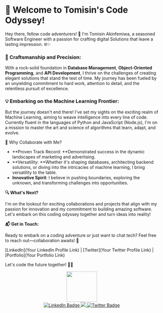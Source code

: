 # 🚀 Welcome to Tomisin's Code Odyssey!

Hey there, fellow code adventurers! 👋 I'm Tomisin Akinfemiwa, a seasoned Software Engineer with a passion for crafting digital Solutions that leave a lasting impression. 🌐✨


### 🔧 Craftsmanship and Precision:

With a rock-solid foundation in **Database Management**, **Object-Oriented Programming**, and **API Development**, I thrive on the challenges of creating elegant solutions that stand the test of time. My journey has been fueled by an unyielding commitment to hard work, attention to detail, and the relentless pursuit of excellence.


### 💡 Embarking on the Machine Learning Frontier:

But the journey doesn't end there! I've set my sights on the exciting realm of Machine Learning, aiming to weave intelligence into every line of code. Currently fluent in the languages of Python and JavaScript (Node.js), I'm on a mission to master the art and science of algorithms that learn, adapt, and evolve.

🌟 Why Collaborate with Me?


* **Proven Track Record: **Demonstrated success in the dynamic landscapes of marketing and advertising.
* **Versatility: **Whether it's shaping databases, architecting backend solutions, or diving into the intricacies of machine learning, I bring versatility to the table.
* **Innovative Spirit**: I believe in pushing boundaries, exploring the unknown, and transforming challenges into opportunities.

**🔍 What's Next?**

I'm on the lookout for exciting collaborations and projects that align with my passion for innovation and my commitment to building amazing software. Let's embark on this coding odyssey together and turn ideas into reality!

**📬 Get in Touch:**

Ready to embark on a coding adventure or just want to chat tech? Feel free to reach out—collaboration awaits! 🚀

[LinkedIn](Your LinkedIn Profile Link) | [Twitter](Your Twitter Profile Link) | [Portfolio](Your Portfolio Link)

Let's code the future together! 🌈✨

<div id="header" align="center">
  <img src="https://media.giphy.com/media/v1.Y2lkPTc5MGI3NjExdXl4cXo0emFtcHdsZ3p0aWFkNWt5bmhsNHhlMTIwOW9odWp5aG5tMiZlcD12MV9pbnRlcm5hbF9naWZfYnlfaWQmY3Q9cw/M9gbBd9nbDrOTu1Mqx/giphy.gif" width="100"/>

  <div id="badges">
  <a href="https://www.linkedin.com/in/tomisin-akinfemiwa/">
    <img src="https://img.shields.io/badge/LinkedIn-blue?style=for-the-badge&logo=linkedin&logoColor=white" alt="LinkedIn Badge"/>
  </a>
  <a href="https://www.instagram.com/ak_tomisin/">
    <img src="https://img.shields.io/badge/Instagram-E4405F?style=for-the-badge&logo=instagram&logoColor=white"/>
  </a>
  <a href="https://www.sotwe.com/Ak_Tomisin?lang=en">
    <img src="https://img.shields.io/badge/Twitter-blue?style=for-the-badge&logo=twitter&logoColor=white" alt="Twitter Badge"/>
  </a>
</div>
</div>
